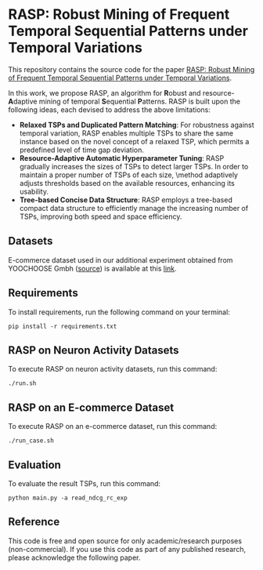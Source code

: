 # RASP: Robust Mining of Frequent Temporal Sequential Patterns under Temporal Variations

This repository contains the source code for the paper [RASP: Robust Mining of Frequent Temporal Sequential Patterns under Temporal Variations](https://).

In this work, we propose RASP, an algorithm for **R**obust and resource-**A**daptive mining of temporal **S**equential **P**atterns.
RASP is built upon the following  ideas, each devised to address the above limitations: 
* **Relaxed TSPs and Duplicated Pattern Matching**: For robustness against temporal variation, RASP enables multiple TSPs to share the same instance based on the novel concept of a relaxed TSP, which permits a predefined level of time gap deviation.
* **Resource-Adaptive Automatic Hyperparameter Tuning**: RASP gradually increases the sizes of TSPs to detect larger TSPs. In order to maintain a proper number of TSPs of each size, \method adaptively adjusts thresholds based on the available resources, enhancing its usability.
* **Tree-based Concise Data Structure**: RASP employs a tree-based compact data structure to efficiently manage the increasing number of TSPs, improving both speed and space efficiency.

## Datasets

E-commerce dataset used in our additional experiment obtained from YOOCHOOSE Gmbh ([source](https://www.kaggle.com/datasets/chadgostopp/recsys-challenge-2015)) is available at this [link](https://www.dropbox.com/scl/fo/xqamn47x7ybsnww3fgmyf/h?rlkey=mzdfrn5ncaq9696ju8botp73m&dl=0).

## Requirements

To install requirements, run the following command on your terminal:
```setup
pip install -r requirements.txt
```

## RASP on Neuron Activity Datasets

To execute RASP on neuron activity datasets, run this command:

```
./run.sh
```

## RASP on an E-commerce Dataset

To execute RASP on an e-commerce dataset, run this command:

```
./run_case.sh
```

## Evaluation

To evaluate the result TSPs, run this command:

```
python main.py -a read_ndcg_rc_exp
```

## Reference

This code is free and open source for only academic/research purposes (non-commercial). If you use this code as part of any published research, please acknowledge the following paper.
```

```
